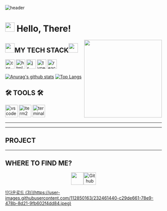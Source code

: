 ![header](https://capsule-render.vercel.app/api?type=shark&color=random&height=250&section=header&text=Undong's%20GitHub&fontSize=70&animation=scaleIn)

<h1><img src="https://user-images.githubusercontent.com/76584961/216099537-e1b5f736-96a4-4dee-94f3-5f040a105cfa.gif" style="height: 30px"/> Hello, There!</h1>

<img align="right" src="https://user-images.githubusercontent.com/76584961/216432124-bd562e56-0bc3-495d-8585-b60ad15e5033.gif" style="max-width: 100%; width: 250px; display: inline-block;"/>




<h2><img src="https://user-images.githubusercontent.com/76584961/217931497-5525468d-4682-4e93-aaae-fcad0a1b9840.gif" style="height: 30px"/>MY TECH STACK<img src="https://user-images.githubusercontent.com/76584961/217931497-5525468d-4682-4e93-aaae-fcad0a1b9840.gif" style="height: 30px"/></h2>

<p>
   <img width="30" src="https://user-images.githubusercontent.com/76584961/216093017-3e1770bb-a305-492b-b0f7-c12e7935fae4.png" alt="css">
   <img width="30" src="https://user-images.githubusercontent.com/76584961/216093342-7b2cdcf6-9150-4b30-aedd-d5f79b1f44c8.png" alt="html">
   <img width="30" src="https://user-images.githubusercontent.com/76584961/216442416-85fcfa93-7512-4b9e-9ff4-1f3b4a9a6567.gif" alt="js">
   <img width="30" src="https://user-images.githubusercontent.com/76584961/216093353-d6b5485d-8e51-4f85-a090-552d8cb122ca.png" alt="typescript">    
   <img width="30" src="https://user-images.githubusercontent.com/76584961/218177725-96163589-fe2d-46ee-87b8-554b1b085260.png" alt="react"> 
<!--<img style="width: 50px;" src="https://user-images.githubusercontent.com/76584961/216094038-441f7d64-1d02-4301-917c-6999c9f9723e.png" alt="bootstrap"> -->
</p>

[![Anurag's github stats](https://github-readme-stats.vercel.app/api?username=Undong00)](https://github.com/anuraghazra/github-readme-stats)
[![Top Langs](https://github-readme-stats.vercel.app/api/top-langs/?username=Undong00&layout=compact)](https://github.com/anuraghazra/github-readme-stats)


<h2>🛠️ TOOLS 🛠️</h2>
<p>   <img style="width: 40px;" alt="vscode" src="https://user-images.githubusercontent.com/76584961/216272325-ac8b1a90-41ae-42f9-84f9-b9ad9a485a6f.png">
<img style="width: 40px;" alt="iterm2" src="https://user-images.githubusercontent.com/76584961/216276408-bfcaaff4-a516-4b63-9948-1508885f00a0.png">
<img style="width: 40px;" alt="terminal" src="https://user-images.githubusercontent.com/76584961/216279126-7cfa9d77-554a-4753-a600-5e6166074248.png">

</p>

---



------
<h2>PROJECT</h2>


------
<h2>WHERE TO FIND ME?</h2>

  <p align="center"><img src="https://user-images.githubusercontent.com/76584961/216103441-02b488d1-cf51-4c47-afae-ddc6fbec868e.gif" style="height: 40px"/><a href="https://github.com/Undong00" target=_blank rel=noopener noreferrer style="cursor: pointer;"><img alt="Github" src="https://user-images.githubusercontent.com/76584961/216338764-0852c2aa-60ff-47e5-ab06-653a4101f8c6.png" style="height: 40px">
 

</p>![다운로드 (3)](https://user-images.githubusercontent.com/112850163/232461440-c29de661-78e9-478b-8d21-9fb602f4dd84.jpeg)



